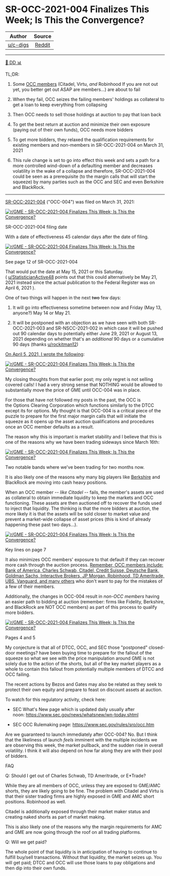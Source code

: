 SR-OCC-2021-004 Finalizes This Week; Is This the Convergence?
=============================================================

| Author       | Source       | 
| :-------------: |:-------------:|
|  [u/c-digs](https://www.reddit.com/user/c-digs/) | [Reddit](https://www.reddit.com/r/GME/comments/napco9/srocc2021004_finalizes_this_week_is_this_the/) | 

---


[🔬 DD 📊](https://www.reddit.com/r/GME/search?q=flair_name%3A%22%F0%9F%94%AC%20DD%20%F0%9F%93%8A%22&restrict_sr=1)

TL;DR:

1.  Some [OCC members](https://www.theocc.com/Company-Information/Member-Directory) (Citadel, Virtu, *and* Robinhood If you are not out yet, you better get out ASAP are members...) are about to fail

2.  When they fail, OCC seizes the failing members' holdings as collateral to get a loan to keep everything from collapsing

3.  Then OCC needs to sell those holdings at auction to pay that loan back

4.  To get the best return at auction and minimize their own exposure (paying out of their own funds), OCC needs more bidders

5.  To get more bidders, they relaxed the qualification requirements for existing members and non-members in SR-OCC-2021-004 on March 31, 2021

6.  This rule change is set to go into effect this week and sets a path for a more controlled wind-down of a defaulting member and decreases volatility in the wake of a collapse and therefore, SR-OCC-2021-004 could be seen as a prerequisite (to the margin calls that will start the squeeze) by many parties such as the OCC and SEC and even Berkshire and BlackRock.

----

[SR-OCC-2021-004](https://www.sec.gov/rules/sro/occ/2021/34-91445.pdf) ("OCC-004") was filed on March 31, 2021:

[![r/GME - SR-OCC-2021-004 Finalizes This Week; Is This the Convergence?](https://preview.redd.it/uv0h05ka8py61.png?width=660&format=png&auto=webp&s=15413aa698d043a6aa336887e2c204bebdfff2a3)](https://preview.redd.it/uv0h05ka8py61.png?width=660&format=png&auto=webp&s=15413aa698d043a6aa336887e2c204bebdfff2a3)

SR-OCC-2021-004 filing date

With a date of effectiveness 45 calendar days after the date of filing.

[![r/GME - SR-OCC-2021-004 Finalizes This Week; Is This the Convergence?](https://preview.redd.it/yg4uj8yyzoy61.png?width=672&format=png&auto=webp&s=d7c681f570c9c4a60344f2e5a564c73da0c2db8b)](https://preview.redd.it/yg4uj8yyzoy61.png?width=672&format=png&auto=webp&s=d7c681f570c9c4a60344f2e5a564c73da0c2db8b)

See page 12 of SR-OCC-2021-004

That would put the date at May 15, 2021 or this Saturday. ( [u/StatisticianActive48](https://www.reddit.com/u/StatisticianActive48/) points out that this could alternatively be May 21, 2021 instead since the actual publication to the Federal Register was on April 6, 2021 ).

One of two things will happen in the next ~~two~~ few days:

1.  It will go into effectiveness sometime between now and Friday (May 13, anyone?) May 14 or May 21.

2.  It will be postponed with an objection as we have seen with both SR-OCC-2021-003 and SR-NSCC-2021-002 in which case it will be pushed out 90 calendar days to potentially either June 29, 2021 or August 13, 2021 depending on whether that's an *additional* 90 days or a cumulative 90 days (thanks [u/rockitman12](https://www.reddit.com/u/rockitman12/))

[On April 5, 2021, I wrote the following](https://www.reddit.com/r/Superstonk/comments/mkvgew/why_are_we_trading_sideways_why_is_the_borrow/):

[![r/GME - SR-OCC-2021-004 Finalizes This Week; Is This the Convergence?](https://preview.redd.it/8idzdd3ybpy61.png?width=696&format=png&auto=webp&s=feac234cffaef648a76c6e177a16ae63f166aae2)](https://preview.redd.it/8idzdd3ybpy61.png?width=696&format=png&auto=webp&s=feac234cffaef648a76c6e177a16ae63f166aae2)

My closing thoughts from that earlier post; my only regret is not selling covered calls! I had a very strong sense that NOTHING would be allowed to substantially move the price of GME until OCC-004 was in place.

For those that have not followed my posts in the past, the OCC is the Options Clearing Corporation which functions similarly to the DTCC except its for options. My thought is that OCC-004 is a critical piece of the puzzle to prepare for the first major margin calls that will initiate the squeeze as it opens up the asset auction qualifications and procedures once an OCC member defaults as a result.

The reason why this is important is market stability and I believe that this is one of the reasons why we have been trading sideways since March 16th:

[![r/GME - SR-OCC-2021-004 Finalizes This Week; Is This the Convergence?](https://preview.redd.it/upypeusd3py61.png?width=1634&format=png&auto=webp&s=dab31a39e45d157143ac2518369567af478f827a)](https://preview.redd.it/upypeusd3py61.png?width=1634&format=png&auto=webp&s=dab31a39e45d157143ac2518369567af478f827a)

Two notable bands where we've been trading for two months now.

It is also likely one of the reasons why many big players like [Berkshire](https://markets.businessinsider.com/news/stocks/warren-buffett-berkshire-hathaway-sells-stocks-reduces-buybacks-q1-earnings-2021-5-1030373389) and BlackRock are moving into cash heavy positions.

When an OCC member -- *like Citadel* -- fails, the member's assets are used as collateral to obtain immediate liquidity to keep the markets and OCC functioning. These assets are then auctioned off to recover the funds used to inject that liquidity. The thinking is that the more bidders at auction, the more likely it is that the assets will be sold closer to market value and prevent a market-wide collapse of asset prices (this is kind of already happening these past two days...).

[![r/GME - SR-OCC-2021-004 Finalizes This Week; Is This the Convergence?](https://preview.redd.it/tcx9fgcz1py61.png?width=584&format=png&auto=webp&s=ef6a6c8d165494565cfb6b25d6d328b795a56b47)](https://preview.redd.it/tcx9fgcz1py61.png?width=584&format=png&auto=webp&s=ef6a6c8d165494565cfb6b25d6d328b795a56b47)

Key lines on page 7

It also minimizes OCC members' exposure to that default if they can recover more cash through the auction process. [Remember, OCC members include: Bank of America, Charles Schwab, Citadel, Credit Suisse, Deutsche Bank, Goldman Sachs, Interactive Brokers, JP Morgan, Robinhood, TD Ameritrade, UBS, Vanguard, and many others](https://www.theocc.com/Company-Information/Member-Directory) who don't want to pay for the mistakes of a few of their members.

Additionally, the changes in OCC-004 result in *non-OCC members* having an easier path to bidding at auction (remember: firms like Fidelity, Berkshire, and BlackRock are NOT OCC members) as part of this process to qualify more bidders.

[![r/GME - SR-OCC-2021-004 Finalizes This Week; Is This the Convergence?](https://preview.redd.it/qn9xn8sj2py61.png?width=604&format=png&auto=webp&s=1fc96eb1d50dba621f3dcf215353cc491fae0f65)](https://preview.redd.it/qn9xn8sj2py61.png?width=604&format=png&auto=webp&s=1fc96eb1d50dba621f3dcf215353cc491fae0f65)

Pages 4 and 5

My conjecture is that all of DTCC, OCC, and SEC those "postponed" closed-door meetings? have been buying time to prepare for the fallout of the squeeze so what we see with the price manipulation around GME is not solely due to the action of the shorts, but all of the key market players as a whole to contain this fallout from potentially multiple members of DTCC and OCC failing.

The recent actions by Bezos and Gates may also be related as they seek to protect their own equity and prepare to feast on discount assets at auction.

To watch for this regulatory activity, check here:

-   SEC What's New page which is updated daily usually after noon: <https://www.sec.gov/news/whatsnew/wn-today.shtml>

-   SEC OCC Rulemaking page: <https://www.sec.gov/rules/sro/occ.htm>

Are we guaranteed to launch immediately after OCC-004? No. But I think that the likeliness of launch *feels* imminent with the multiple incidents we are observing this week, the market pullback, and the sudden rise in overall volatility. I think it will also depend on how far along they are with their pool of bidders.

FAQ

Q: Should I get out of Charles Schwab, TD Ameritrade, or E*Trade?

While they are all members of OCC, unless they are exposed to GME/AMC shorts, they are likely going to be fine. The problem with Citadel and Virtu is that their sister trading firms are highly exposed in GME and AMC short positions. Robinhood as well.

Citadel is additionally exposed through their market maker status and creating naked shorts as part of market making.

This is also likely one of the reasons why the margin requirements for AMC and GME are now going through the roof on all trading platforms.

Q: Will we get paid?

The whole point of that liquidity is in anticipation of having to continue to fulfill buy/sell transactions. Without that liquidity, the market seizes up. You will get paid; DTCC and OCC will use those loans to pay obligations and then dip into their own funds.
